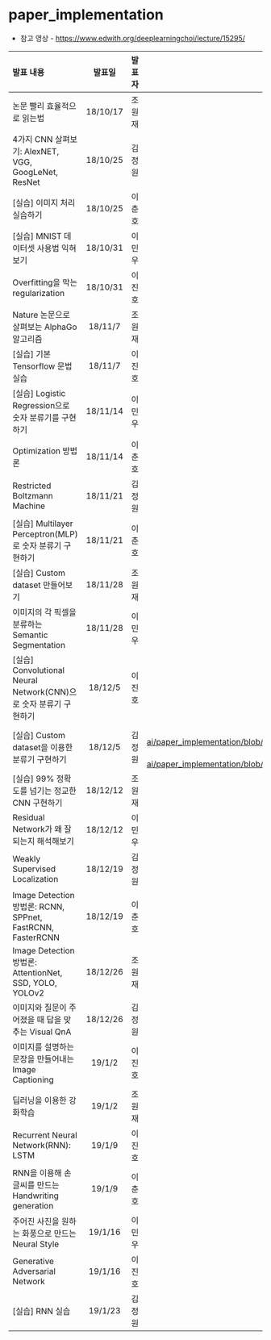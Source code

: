 # paper_implementation 

* 참고 영상 - https://www.edwith.org/deeplearningchoi/lecture/15295/


|발표 내용 | 발표일 | 발표자 | 링크 |
| :--- | :----: | :----: | -----: | 
|논문 빨리 효율적으로 읽는법|18/10/17| 조원재 |.|
|4가지 CNN 살펴보기: AlexNET, VGG, GoogLeNet, ResNet |	18/10/25|김정원|[링크](https://github.com/reply-ai/paper_implementation/blob/master/20181025_AlexNet%2C%20VGG%2C%20GoogLeNet%2C%20ResNet.pptx)|
|[실습] 이미지 처리 실습하기 |18/10/25|이춘호|[링크](https://github.com/reply-ai/paper_implementation/blob/master/181024_Image_Processing_chlee.ipynb)|
|[실습] MNIST 데이터셋 사용법 익혀보기|18/10/31|이민우|.|
|Overfitting을 막는 regularization|18/10/31|이진호|.|
|Nature 논문으로 살펴보는 AlphaGo 알고리즘|18/11/7|조원재|.|
|[실습] 기본 Tensorflow 문법 실습|18/11/7|이진호|.|
|[실습] Logistic Regression으로 숫자 분류기를 구현하기|18/11/14|이민우|.|
|Optimization 방법론 |18/11/14|이춘호|[링크](https://github.com/reply-ai/paper_implementation/blob/master/181114_reply-ai_s4_Optimization_chlee.md)|
|Restricted Boltzmann Machine |18/11/21|김정원|[링크](https://github.com/reply-ai/paper_implementation/blob/master/20181121_Restricted%20Boltzmann%20Machine.pptx)|
|[실습] Multilayer Perceptron(MLP) 로 숫자 분류기 구현하기|18/11/21|이춘호|.|
|[실습] Custom dataset 만들어보기|18/11/28|조원재|.|
|이미지의 각 픽셀을 분류하는 Semantic Segmentation|18/11/28|이민우|.|
|[실습] Convolutional Neural Network(CNN)으로 숫자 분류기 구현하기|18/12/5|이진호|.|
|[실습] Custom dataset을 이용한 분류기 구현하기|18/12/5|김정원|[링크1] (https://github.com/reply-ai/paper_implementation/blob/master/20181205_Custom%20dataset%20%E1%84%89%E1%85%A2%E1%86%BC%E1%84%89%E1%85%A5%E1%86%BC.ipynb) / [링크2] (https://github.com/reply-ai/paper_implementation/blob/master/20181205_Custom%20dataset%20%E1%84%89%E1%85%A2%E1%86%BC%E1%84%89%E1%85%A5%E1%86%BC.ipynb)|
|[실습] 99% 정확도를 넘기는 정교한 CNN 구현하기 |18/12/12|조원재|[링크](https://github.com/reply-ai/paper_implementation/blob/master/181212-Hiragana-CNN-KERAS.ipynb)|
|Residual Network가 왜 잘 되는지 해석해보기|18/12/12|이민우|.|
|Weakly Supervised Localization|18/12/19|김정원|.|
|Image Detection 방법론: RCNN, SPPnet, FastRCNN, FasterRCNN|18/12/19|이춘호|.|
|Image Detection 방법론: AttentionNet, SSD, YOLO, YOLOv2|18/12/26|조원재|.|
|이미지와 질문이 주어졌을 때 답을 맞추는 Visual QnA|18/12/26|김정원|.|
|이미지를 설명하는 문장을 만들어내는 Image Captioning|19/1/2|이진호|.|
|딥러닝을 이용한 강화학습|19/1/2|조원재|.|
|Recurrent Neural Network(RNN): LSTM|19/1/9|이진호|.|
|RNN을 이용해 손글씨를 만드는 Handwriting generation|19/1/9|이춘호|.|
|주어진 사진을 원하는 화풍으로 만드는 Neural Style|19/1/16|이민우|.|
|Generative Adversarial Network|19/1/16|이진호|.|
|[실습] RNN 실습|19/1/23|김정원|.|
